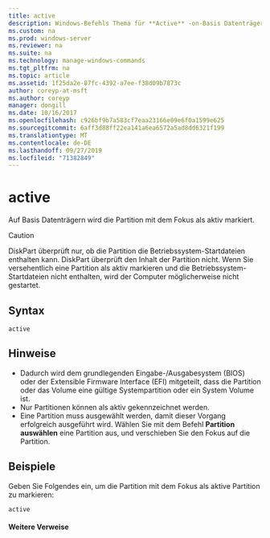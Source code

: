 ```yaml
---
title: active
description: Windows-Befehls Thema für **Active** -on-Basis Datenträger markiert die Partition mit dem Fokus als aktiv.
ms.custom: na
ms.prod: windows-server
ms.reviewer: na
ms.suite: na
ms.technology: manage-windows-commands
ms.tgt_pltfrm: na
ms.topic: article
ms.assetid: 1f25da2e-87fc-4392-a7ee-f38d09b7873c
author: coreyp-at-msft
ms.author: coreyp
manager: dongill
ms.date: 10/16/2017
ms.openlocfilehash: c926bf9b7a583cf7eaa23166e09e6f0a1599e625
ms.sourcegitcommit: 6aff3d88ff22ea141a6ea6572a5ad8dd6321f199
ms.translationtype: MT
ms.contentlocale: de-DE
ms.lasthandoff: 09/27/2019
ms.locfileid: "71382849"
---
```

# <a name="active"></a>active



Auf Basis Datenträgern wird die Partition mit dem Fokus als aktiv markiert.

> [!CAUTION]
> DiskPart überprüft nur, ob die Partition die Betriebssystem-Startdateien enthalten kann. DiskPart überprüft den Inhalt der Partition nicht. Wenn Sie versehentlich eine Partition als aktiv markieren und die Betriebssystem-Startdateien nicht enthalten, wird der Computer möglicherweise nicht gestartet.

## <a name="syntax"></a>Syntax

```
active
```

## <a name="remarks"></a>Hinweise

-   Dadurch wird dem grundlegenden Eingabe-/Ausgabesystem (BIOS) oder der Extensible Firmware Interface (EFI) mitgeteilt, dass die Partition oder das Volume eine gültige Systempartition oder ein System Volume ist.
-   Nur Partitionen können als aktiv gekennzeichnet werden.
-   Eine Partition muss ausgewählt werden, damit dieser Vorgang erfolgreich ausgeführt wird. Wählen Sie mit dem Befehl **Partition auswählen** eine Partition aus, und verschieben Sie den Fokus auf die Partition.

## <a name="BKMK_examples"></a>Beispiele

Geben Sie Folgendes ein, um die Partition mit dem Fokus als aktive Partition zu markieren:
```
active
```

#### <a name="additional-references"></a>Weitere Verweise

